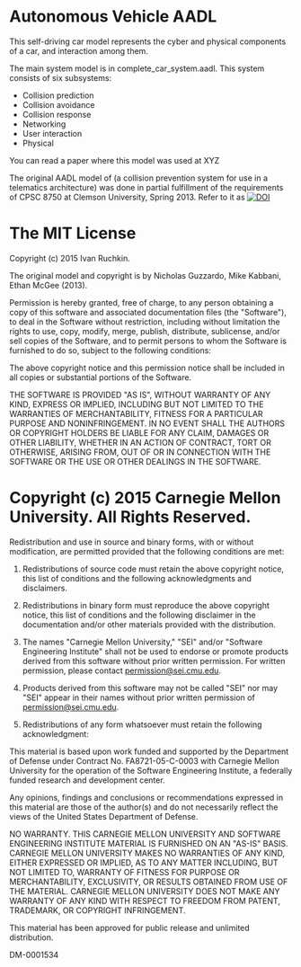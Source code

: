 
Autonomous Vehicle AADL
========================

This self-driving car model represents the cyber and physical components of a car, and interaction among them.

The main system model is in complete_car_system.aadl. This system consists of six subsystems: 
* Collision prediction
* Collision avoidance
* Collision response
* Networking
* User interaction
* Physical

You can read a paper where this model was used at XYZ 

The original AADL model of (a collision prevention system for use in a telematics architecture) was done in partial fulfillment of the requirements of CPSC 8750 at Clemson University, Spring 2013. Refer to it as [![DOI](https://zenodo.org/badge/doi/10.5281/zenodo.18611.svg)](http://dx.doi.org/10.5281/zenodo.18611)

The MIT License
=======

Copyright (c) 2015 Ivan Ruchkin.

The original model and copyright is by Nicholas Guzzardo, Mike Kabbani, Ethan McGee (2013).

Permission is hereby granted, free of charge, to any person obtaining a copy of this software and associated documentation files (the "Software"), to deal in the Software without restriction, including without limitation the rights to use, copy, modify, merge, publish, distribute, sublicense, and/or sell copies of the Software, and to permit persons to whom the Software is furnished to do so, subject to the following conditions:

The above copyright notice and this permission notice shall be included in all copies or substantial portions of the Software.

THE SOFTWARE IS PROVIDED "AS IS", WITHOUT WARRANTY OF ANY KIND, EXPRESS OR IMPLIED, INCLUDING BUT NOT LIMITED TO THE WARRANTIES OF MERCHANTABILITY, FITNESS FOR A PARTICULAR PURPOSE AND NONINFRINGEMENT. IN NO EVENT SHALL THE AUTHORS OR COPYRIGHT HOLDERS BE LIABLE FOR ANY CLAIM, DAMAGES OR OTHER LIABILITY, WHETHER IN AN ACTION OF CONTRACT, TORT OR OTHERWISE, ARISING FROM, OUT OF OR IN CONNECTION WITH THE SOFTWARE OR THE USE OR OTHER DEALINGS IN THE SOFTWARE.


# Copyright (c) 2015 Carnegie Mellon University. All Rights Reserved.

Redistribution and use in source and binary forms, with or without
modification, are permitted provided that the following conditions
are met:

1. Redistributions of source code must retain the above copyright
notice, this list of conditions and the following acknowledgments
and disclaimers.

2. Redistributions in binary form must reproduce the above
copyright notice, this list of conditions and the following
disclaimer in the documentation and/or other materials provided
with the distribution.

3. The names "Carnegie Mellon University," "SEI" and/or "Software
Engineering Institute" shall not be used to endorse or promote
products derived from this software without prior written
permission. For written permission, please contact
permission@sei.cmu.edu.

4. Products derived from this software may not be called "SEI" nor
may "SEI" appear in their names without prior written permission of
permission@sei.cmu.edu.

5. Redistributions of any form whatsoever must retain the following
acknowledgment:

This material is based upon work funded and supported by the
Department of Defense under Contract No. FA8721-05-C-0003 with
Carnegie Mellon University for the operation of the Software
Engineering Institute, a federally funded research and development
center.

Any opinions, findings and conclusions or recommendations expressed
in this material are those of the author(s) and do not necessarily
reflect the views of the United States Department of Defense.

NO WARRANTY. THIS CARNEGIE MELLON UNIVERSITY AND SOFTWARE
ENGINEERING INSTITUTE MATERIAL IS FURNISHED ON AN "AS-IS"
BASIS. CARNEGIE MELLON UNIVERSITY MAKES NO WARRANTIES OF ANY KIND,
EITHER EXPRESSED OR IMPLIED, AS TO ANY MATTER INCLUDING, BUT NOT
LIMITED TO, WARRANTY OF FITNESS FOR PURPOSE OR MERCHANTABILITY,
EXCLUSIVITY, OR RESULTS OBTAINED FROM USE OF THE MATERIAL. CARNEGIE
MELLON UNIVERSITY DOES NOT MAKE ANY WARRANTY OF ANY KIND WITH
RESPECT TO FREEDOM FROM PATENT, TRADEMARK, OR COPYRIGHT
INFRINGEMENT.

This material has been approved for public release and unlimited
distribution.

DM-0001534